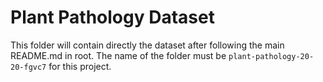 # Plant Pathology Dataset

This folder will contain directly the dataset after following the main README.md in root.
The name of the folder must be `plant-pathology-20-20-fgvc7` for this project.